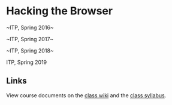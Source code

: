# Hacking the Browser

~ITP, Spring 2016~

~ITP, Spring 2017~

~ITP, Spring 2018~

ITP, Spring 2019

## Links

View course documents on the [class wiki](https://github.com/ITPNYU/hacking-the-browser/wiki) and the [class syllabus](http://hackingthebrowser.com).
